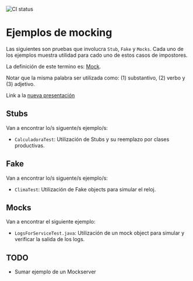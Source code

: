 ![CI status](https://github.com/unvqui/eis_mocks_examples/workflows/ci/badge.svg)

# Ejemplos de mocking

Las siguientes son pruebas que involucra `Stub`, `Fake` y `Mocks`. Cada uno de los ejemplos muestra utilidad para cado uno de estos casos de impostores.

La definición de este termino es: [Mock](https://www.learnersdictionary.com/definition/mock).

Notar que la misma palabra ser utilizada como: (1) substantivo, (2) verbo y (3) adjetivo. 

Link a la [nueva presentación](https://docs.google.com/presentation/d/1CgggO2xlHUJLdGf5cvySULB5E3lOFygUqS_jpB3pTvI/edit?usp=sharing)

## Stubs

Van a encontrar lo/s siguente/s ejemplo/s:

- `CalculadoraTest`: Utilización de Stubs y su reemplazo por clases productivas.

## Fake

Van a encontrar lo/s siguente/s ejemplo/s:

- `ClimaTest`: Utilización de Fake objects para simular el reloj.

## Mocks

Van a encontrar el siguiente ejemplo:

- `LogsForServiceTest.java`: Utilización de un mock object para simular y verificar la salida de los logs. 

## TODO 

- Sumar ejemplo de un Mockserver
